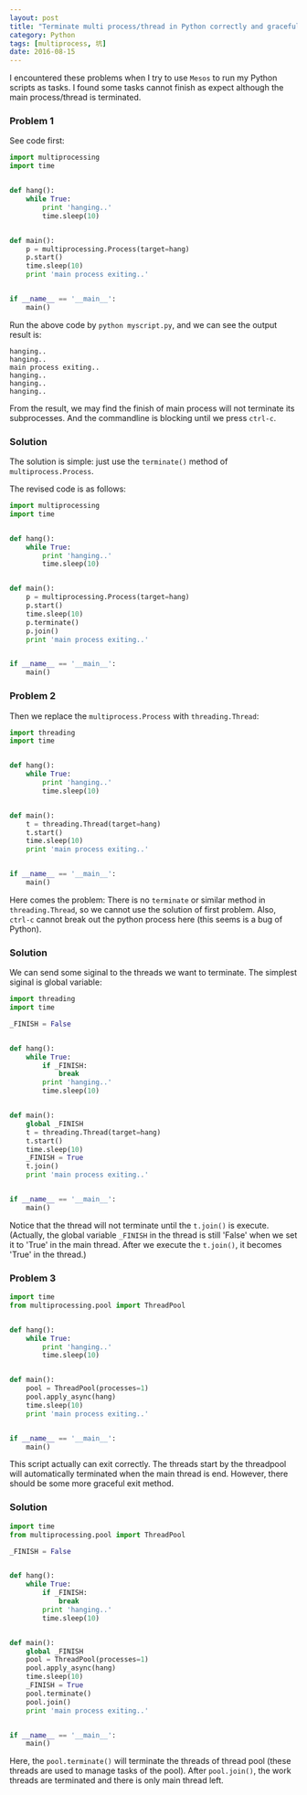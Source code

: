 ```yaml
---
layout: post
title: "Terminate multi process/thread in Python correctly and gracefully"
category: Python
tags: [multiprocess, 坑]
date: 2016-08-15
---
```


I encountered these problems when I try to use `Mesos` to run my Python scripts as tasks. I found some tasks cannot finish as expect although the main process/thread is terminated.

### Problem 1

See code first:

```python
import multiprocessing
import time


def hang():
    while True:
        print 'hanging..'
        time.sleep(10)


def main():
    p = multiprocessing.Process(target=hang)
    p.start()
    time.sleep(10)
    print 'main process exiting..'


if __name__ == '__main__':
    main()

```

Run the above code by `python myscript.py`, and we can see the output result is:

```
hanging..
hanging..
main process exiting..
hanging..
hanging..
hanging..
```

From the result, we may find the finish of main process will not terminate its subprocesses. And the commandline is blocking until we press `ctrl-c`.

<!--break-->

### Solution

The solution is simple: just use the `terminate()` method of `multiprocess.Process`.

The revised code is as follows:

```python
import multiprocessing
import time


def hang():
    while True:
        print 'hanging..'
        time.sleep(10)


def main():
    p = multiprocessing.Process(target=hang)
    p.start()
    time.sleep(10)
    p.terminate()
    p.join()
    print 'main process exiting..'


if __name__ == '__main__':
    main()

```

### Problem 2

Then we replace the `multiprocess.Process` with `threading.Thread`:

```python
import threading
import time


def hang():
    while True:
        print 'hanging..'
        time.sleep(10)


def main():
    t = threading.Thread(target=hang)
    t.start()
    time.sleep(10)
    print 'main process exiting..'


if __name__ == '__main__':
    main()

```

Here comes the problem: There is no `terminate` or similar method in `threading.Thread`, so we cannot use the solution of first problem. Also, `ctrl-c` cannot break out the python process here (this seems is a bug of Python).

### Solution

We can send some siginal to the threads we want to terminate. The simplest siginal is global variable:

```python
import threading
import time

_FINISH = False


def hang():
    while True:
        if _FINISH:
            break
        print 'hanging..'
        time.sleep(10)


def main():
    global _FINISH
    t = threading.Thread(target=hang)
    t.start()
    time.sleep(10)
    _FINISH = True
    t.join()
    print 'main process exiting..'


if __name__ == '__main__':
    main()

```

Notice that the thread will not terminate until the `t.join()` is execute. (Actually, the global variable `_FINISH` in the thread is still 'False' when we set it to 'True' in the main thread. After we  execute the `t.join()`, it becomes 'True' in the thread.)

### Problem 3

```python
import time
from multiprocessing.pool import ThreadPool


def hang():
    while True:
        print 'hanging..'
        time.sleep(10)


def main():
    pool = ThreadPool(processes=1)
    pool.apply_async(hang)
    time.sleep(10)
    print 'main process exiting..'


if __name__ == '__main__':
    main()

```

This script actually can exit correctly. The threads start by the threadpool will automatically terminated when the main thread is end. However, there should be some more graceful exit method.

### Solution

```python
import time
from multiprocessing.pool import ThreadPool

_FINISH = False


def hang():
    while True:
        if _FINISH:
            break
        print 'hanging..'
        time.sleep(10)


def main():
    global _FINISH
    pool = ThreadPool(processes=1)
    pool.apply_async(hang)
    time.sleep(10)
    _FINISH = True
    pool.terminate()
    pool.join()
    print 'main process exiting..'


if __name__ == '__main__':
    main()

```
Here, the `pool.terminate()` will terminate the threads of thread pool (these threads are used to manage tasks of the pool). After `pool.join()`, the work threads are terminated and there is only main thread left.